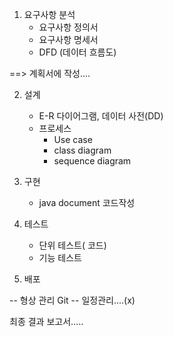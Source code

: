 

1. 요구사항 분석
    - 요구사항 정의서
    - 요구사항 명세서
    - DFD (데이터 흐름도)

==> 계획서에 작성....

2. 설계
   - E-R 다이어그램, 데이터 사전(DD)
   - 프로세스
      - Use case
      - class diagram
      - sequence diagram


3. 구현
     - java document 코드작성


4. 테스트
    - 단위 테스트( 코드)
    - 기능 테스트

5. 배포


-- 형상 관리
     Git
-- 일정관리....(x)

최종 결과 보고서.....



 
